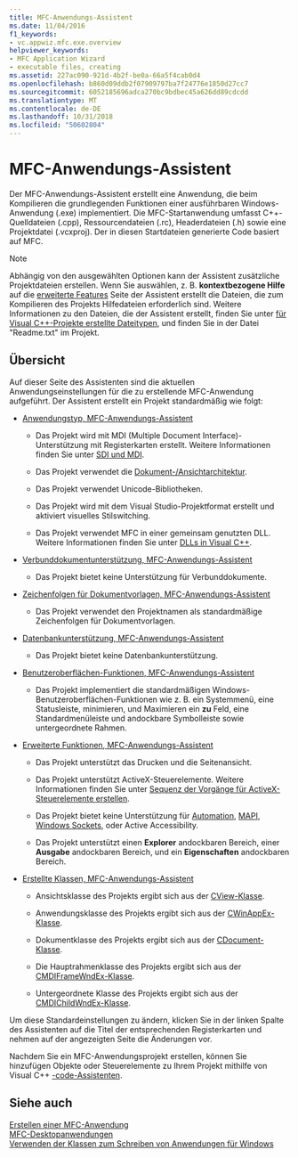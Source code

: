 ```yaml
---
title: MFC-Anwendungs-Assistent
ms.date: 11/04/2016
f1_keywords:
- vc.appwiz.mfc.exe.overview
helpviewer_keywords:
- MFC Application Wizard
- executable files, creating
ms.assetid: 227ac090-921d-4b2f-be0a-66a5f4cab0d4
ms.openlocfilehash: b860d09ddb2f07909797ba7f24776e1850d27cc7
ms.sourcegitcommit: 6052185696adca270bc9bdbec45a626dd89cdcdd
ms.translationtype: MT
ms.contentlocale: de-DE
ms.lasthandoff: 10/31/2018
ms.locfileid: "50602804"
---
```

# <a name="mfc-application-wizard"></a>MFC-Anwendungs-Assistent

Der MFC-Anwendungs-Assistent erstellt eine Anwendung, die beim Kompilieren die grundlegenden Funktionen einer ausführbaren Windows-Anwendung (.exe) implementiert. Die MFC-Startanwendung umfasst C++-Quelldateien (.cpp), Ressourcendateien (.rc), Headerdateien (.h) sowie eine Projektdatei (.vcxproj). Der in diesen Startdateien generierte Code basiert auf MFC.

> [!NOTE]
>  Abhängig von den ausgewählten Optionen kann der Assistent zusätzliche Projektdateien erstellen. Wenn Sie auswählen, z. B. **kontextbezogene Hilfe** auf die [erweiterte Features](../../mfc/reference/advanced-features-mfc-application-wizard.md) Seite der Assistent erstellt die Dateien, die zum Kompilieren des Projekts Hilfedateien erforderlich sind. Weitere Informationen zu den Dateien, die der Assistent erstellt, finden Sie unter [für Visual C++-Projekte erstellte Dateitypen](../../ide/file-types-created-for-visual-cpp-projects.md), und finden Sie in der Datei "Readme.txt" im Projekt.

## <a name="overview"></a>Übersicht

Auf dieser Seite des Assistenten sind die aktuellen Anwendungseinstellungen für die zu erstellende MFC-Anwendung aufgeführt. Der Assistent erstellt ein Projekt standardmäßig wie folgt:

- [Anwendungstyp, MFC-Anwendungs-Assistent](../../mfc/reference/application-type-mfc-application-wizard.md)

   - Das Projekt wird mit MDI (Multiple Document Interface)-Unterstützung mit Registerkarten erstellt. Weitere Informationen finden Sie unter [SDI und MDI](../../mfc/sdi-and-mdi.md).

   - Das Projekt verwendet die [Dokument-/Ansichtarchitektur](../../mfc/document-view-architecture.md).

   - Das Projekt verwendet Unicode-Bibliotheken.

   - Das Projekt wird mit dem Visual Studio-Projektformat erstellt und aktiviert visuelles Stilswitching.

   - Das Projekt verwendet MFC in einer gemeinsam genutzten DLL. Weitere Informationen finden Sie unter [DLLs in Visual C++](../../build/dlls-in-visual-cpp.md).

- [Verbunddokumentunterstützung, MFC-Anwendungs-Assistent](../../mfc/reference/compound-document-support-mfc-application-wizard.md)

   - Das Projekt bietet keine Unterstützung für Verbunddokumente.

- [Zeichenfolgen für Dokumentvorlagen, MFC-Anwendungs-Assistent](../../mfc/reference/document-template-strings-mfc-application-wizard.md)

   - Das Projekt verwendet den Projektnamen als standardmäßige Zeichenfolgen für Dokumentvorlagen.

- [Datenbankunterstützung, MFC-Anwendungs-Assistent](../../mfc/reference/database-support-mfc-application-wizard.md)

   - Das Projekt bietet keine Datenbankunterstützung.

- [Benutzeroberflächen-Funktionen, MFC-Anwendungs-Assistent](../../mfc/reference/user-interface-features-mfc-application-wizard.md)

   - Das Projekt implementiert die standardmäßigen Windows-Benutzeroberflächen-Funktionen wie z. B. ein Systemmenü, eine Statusleiste, minimieren, und Maximieren ein **zu** Feld, eine Standardmenüleiste und andockbare Symbolleiste sowie untergeordnete Rahmen.

- [Erweiterte Funktionen, MFC-Anwendungs-Assistent](../../mfc/reference/advanced-features-mfc-application-wizard.md)

   - Das Projekt unterstützt das Drucken und die Seitenansicht.

   - Das Projekt unterstützt ActiveX-Steuerelemente. Weitere Informationen finden Sie unter [Sequenz der Vorgänge für ActiveX-Steuerelemente erstellen](../../mfc/sequence-of-operations-for-creating-activex-controls.md).

   - Das Projekt bietet keine Unterstützung für [Automation](../../mfc/automation.md), [MAPI](../../mfc/mapi-support-in-mfc.md), [Windows Sockets](../../mfc/windows-sockets-in-mfc.md), oder Active Accessibility.

   - Das Projekt unterstützt einen **Explorer** andockbaren Bereich, einer **Ausgabe** andockbaren Bereich, und ein **Eigenschaften** andockbaren Bereich.

- [Erstellte Klassen, MFC-Anwendungs-Assistent](../../mfc/reference/generated-classes-mfc-application-wizard.md)

   - Ansichtsklasse des Projekts ergibt sich aus der [CView-Klasse](../../mfc/reference/cview-class.md).

   - Anwendungsklasse des Projekts ergibt sich aus der [CWinAppEx-Klasse](../../mfc/reference/cwinappex-class.md).

   - Dokumentklasse des Projekts ergibt sich aus der [CDocument-Klasse](../../mfc/reference/cdocument-class.md).

   - Die Hauptrahmenklasse des Projekts ergibt sich aus der [CMDIFrameWndEx-Klasse](../../mfc/reference/cmdiframewndex-class.md).

   - Untergeordnete Klasse des Projekts ergibt sich aus der [CMDIChildWndEx-Klasse](../../mfc/reference/cmdichildwndex-class.md).

Um diese Standardeinstellungen zu ändern, klicken Sie in der linken Spalte des Assistenten auf die Titel der entsprechenden Registerkarten und nehmen auf der angezeigten Seite die Änderungen vor.

Nachdem Sie ein MFC-Anwendungsprojekt erstellen, können Sie hinzufügen Objekte oder Steuerelemente zu Ihrem Projekt mithilfe von Visual C++ [-code-Assistenten](../../ide/adding-functionality-with-code-wizards-cpp.md).

## <a name="see-also"></a>Siehe auch

[Erstellen einer MFC-Anwendung](../../mfc/reference/creating-an-mfc-application.md)<br/>
[MFC-Desktopanwendungen](../../mfc/mfc-desktop-applications.md)<br/>
[Verwenden der Klassen zum Schreiben von Anwendungen für Windows](../../mfc/using-the-classes-to-write-applications-for-windows.md)
